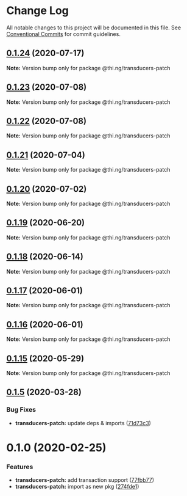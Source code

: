# Change Log

All notable changes to this project will be documented in this file.
See [Conventional Commits](https://conventionalcommits.org) for commit guidelines.

## [0.1.24](https://github.com/thi-ng/umbrella/compare/@thi.ng/transducers-patch@0.1.23...@thi.ng/transducers-patch@0.1.24) (2020-07-17)

**Note:** Version bump only for package @thi.ng/transducers-patch





## [0.1.23](https://github.com/thi-ng/umbrella/compare/@thi.ng/transducers-patch@0.1.22...@thi.ng/transducers-patch@0.1.23) (2020-07-08)

**Note:** Version bump only for package @thi.ng/transducers-patch





## [0.1.22](https://github.com/thi-ng/umbrella/compare/@thi.ng/transducers-patch@0.1.21...@thi.ng/transducers-patch@0.1.22) (2020-07-08)

**Note:** Version bump only for package @thi.ng/transducers-patch





## [0.1.21](https://github.com/thi-ng/umbrella/compare/@thi.ng/transducers-patch@0.1.20...@thi.ng/transducers-patch@0.1.21) (2020-07-04)

**Note:** Version bump only for package @thi.ng/transducers-patch





## [0.1.20](https://github.com/thi-ng/umbrella/compare/@thi.ng/transducers-patch@0.1.19...@thi.ng/transducers-patch@0.1.20) (2020-07-02)

**Note:** Version bump only for package @thi.ng/transducers-patch





## [0.1.19](https://github.com/thi-ng/umbrella/compare/@thi.ng/transducers-patch@0.1.18...@thi.ng/transducers-patch@0.1.19) (2020-06-20)

**Note:** Version bump only for package @thi.ng/transducers-patch





## [0.1.18](https://github.com/thi-ng/umbrella/compare/@thi.ng/transducers-patch@0.1.17...@thi.ng/transducers-patch@0.1.18) (2020-06-14)

**Note:** Version bump only for package @thi.ng/transducers-patch





## [0.1.17](https://github.com/thi-ng/umbrella/compare/@thi.ng/transducers-patch@0.1.16...@thi.ng/transducers-patch@0.1.17) (2020-06-01)

**Note:** Version bump only for package @thi.ng/transducers-patch





## [0.1.16](https://github.com/thi-ng/umbrella/compare/@thi.ng/transducers-patch@0.1.15...@thi.ng/transducers-patch@0.1.16) (2020-06-01)

**Note:** Version bump only for package @thi.ng/transducers-patch





## [0.1.15](https://github.com/thi-ng/umbrella/compare/@thi.ng/transducers-patch@0.1.14...@thi.ng/transducers-patch@0.1.15) (2020-05-29)

**Note:** Version bump only for package @thi.ng/transducers-patch





## [0.1.5](https://github.com/thi-ng/umbrella/compare/@thi.ng/transducers-patch@0.1.4...@thi.ng/transducers-patch@0.1.5) (2020-03-28)


### Bug Fixes

* **transducers-patch:** update deps & imports ([71d73c3](https://github.com/thi-ng/umbrella/commit/71d73c3acc41d6cf2c5a4a91432bc85afa38980b))





# 0.1.0 (2020-02-25)


### Features

* **transducers-patch:** add transaction support ([77fbb77](https://github.com/thi-ng/umbrella/commit/77fbb774083c38e660644d7ee54b517e2521c3b5))
* **transducers-patch:** import as new pkg ([274fde1](https://github.com/thi-ng/umbrella/commit/274fde1721d478d70d90c720a819361fbc8af836))
